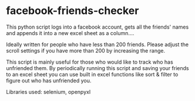 # facebook-friends-checker
This python script logs into a facebook account, gets all the friends' names and appends it into a new excel sheet as a column....

Ideally written for people who have less than 200 friends. Please adjust the scroll settings if you have more than 200 by increasing the range.

This script is mainly useful for those who would like to track who has unfriended them. By periodically running this script and saving your friends to an excel sheet you can use built in excel functions like sort & filter to figure out who has unfriended you. 


Libraries used: 
selenium, openpyxl
